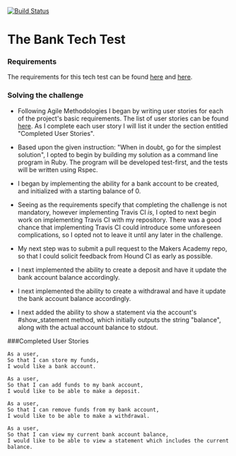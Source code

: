 [![Build Status](https://travis-ci.org/barrygrubb/bank_tech_test.svg?branch=master)](https://travis-ci.org/barrygrubb/bank_tech_test)

# The Bank Tech Test

### Requirements
The requirements for this tech test can be found [here](README_original.md) and [here](CONTRIBUTING.md).

### Solving the challenge

* Following Agile Methodologies I began by writing user stories for each of the project's basic requirements. The list of user stories can be found [here](user_stories.md). As I complete each user story I will list it under the section entitled "Completed User Stories".

* Based upon the given instruction: "When in doubt, go for the simplest solution", I opted to begin by building my solution as a command line program in Ruby. The program will be developed test-first, and the tests will be written using Rspec.

* I began by implementing the ability for a bank account to be created, and initialized with a starting balance of 0.

* Seeing as the requirements specify that completing the challenge is not mandatory, however implementing Travis CI *is*, I opted to next begin work on implementing Travis CI with my repository. There was a good chance that implementing Travis CI could introduce some unforeseen complications, so I opted not to leave it until any later in the challenge.

* My next step was to submit a pull request to the Makers Academy repo, so that I could solicit feedback from Hound CI as early as possible.

* I next implemented the ability to create a deposit and have it update the bank account balance accordingly.

* I next implemented the ability to create a withdrawal and have it update the bank account balance accordingly.

* I next added the ability to show a statement via the account's #show_statement method, which initially outputs the string "balance", along with the actual account balance to stdout.

###Completed User Stories

```
As a user,
So that I can store my funds,
I would like a bank account.
```

```
As a user,
So that I can add funds to my bank account,
I would like to be able to make a deposit.
```

```
As a user,
So that I can remove funds from my bank account,
I would like to be able to make a withdrawal.
```

```
As a user,
So that I can view my current bank account balance,
I would like to be able to view a statement which includes the current balance.
```
